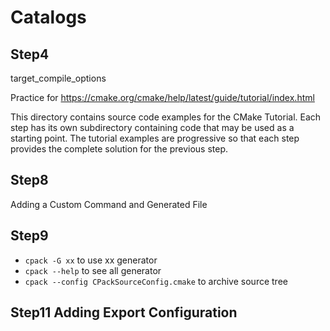 # Catalogs
## Step4
target_compile_options

Practice for https://cmake.org/cmake/help/latest/guide/tutorial/index.html

This directory contains source code examples for the CMake Tutorial.
Each step has its own subdirectory containing code that may be used as a
starting point. The tutorial examples are progressive so that each step
provides the complete solution for the previous step.

## Step8
Adding a Custom Command and Generated File


## Step9
- `cpack -G xx`  to use xx generator
- `cpack --help` to see all generator
- `cpack --config CPackSourceConfig.cmake` to archive source tree

## Step11 Adding Export Configuration